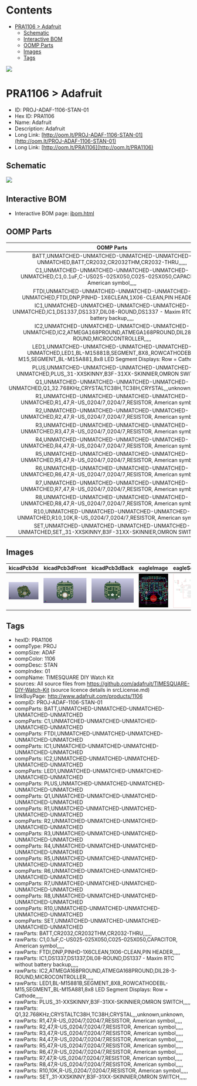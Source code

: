 



Contents
========

* [PRA1106 > Adafruit](#pra1106--adafruit)
	* [Schematic](#schematic)
	* [Interactive BOM](#interactive-bom)
	* [OOMP Parts](#oomp-parts)
	* [Images](#images)
	* [Tags](#tags)
  
![][im]
# PRA1106 > Adafruit

- ID: PROJ-ADAF-1106-STAN-01
- Hex ID: PRA1106
- Name: Adafruit
- Description: Adafruit
- Long Link: [http://oom.lt/PROJ-ADAF-1106-STAN-01](http://oom.lt/PROJ-ADAF-1106-STAN-01)
- Long Link: [http://oom.lt/PRA1106](http://oom.lt/PRA1106)

## Schematic
  
![][schem]
## Interactive BOM

- Interactive BOM page: [ibom.html](https://htmlpreview.github.io/?https://github.com/oomlout/oomlout_OOMP_projects/blob/main/PROJ-ADAF-1106-STAN-01/kicad/bom/ibom.html)

## OOMP Parts
  

|OOMP Parts|
| :---: |
|BATT,UNMATCHED-UNMATCHED-UNMATCHED-UNMATCHED-UNMATCHED,BATT,CR2032,CR2032THM,CR2032-THRU,,,,,,|
|C1,UNMATCHED-UNMATCHED-UNMATCHED-UNMATCHED-UNMATCHED,C1,0.1uF,C-US025-025X050,C025-025X050,CAPACITOR, American symbol,,,,,|
|FTDI,UNMATCHED-UNMATCHED-UNMATCHED-UNMATCHED-UNMATCHED,FTDI,DNP,PINHD-1X6CLEAN,1X06-CLEAN,PIN HEADER,,,,,|
|IC1,UNMATCHED-UNMATCHED-UNMATCHED-UNMATCHED-UNMATCHED,IC1,DS1337,DS1337,DIL08-ROUND,DS1337 - Maxim RTC without battery backup,,,,,|
|IC2,UNMATCHED-UNMATCHED-UNMATCHED-UNMATCHED-UNMATCHED,IC2,ATMEGA168PROUND,ATMEGA168PROUND,DIL28-3-ROUND,MICROCONTROLLER,,,,,|
|LED1,UNMATCHED-UNMATCHED-UNMATCHED-UNMATCHED-UNMATCHED,LED1,BL-M15881B,SEGMENT_8X8_ROWCATHODEBL-M15,SEGMENT_BL-M15A881,8x8 LED Segment Displays: Row = Cathode,,,,,|
|PLUS,UNMATCHED-UNMATCHED-UNMATCHED-UNMATCHED-UNMATCHED,PLUS,,31-XXSKINNY,B3F-31XX-SKINNIER,OMRON SWITCH,,,,,|
|Q1,UNMATCHED-UNMATCHED-UNMATCHED-UNMATCHED-UNMATCHED,Q1,32.768KHz,CRYSTALTC38H,TC38H,CRYSTAL,,,unknown,unknown,|
|R1,UNMATCHED-UNMATCHED-UNMATCHED-UNMATCHED-UNMATCHED,R1,47,R-US_0204/7,0204/7,RESISTOR, American symbol,,,,,|
|R2,UNMATCHED-UNMATCHED-UNMATCHED-UNMATCHED-UNMATCHED,R2,47,R-US_0204/7,0204/7,RESISTOR, American symbol,,,,,|
|R3,UNMATCHED-UNMATCHED-UNMATCHED-UNMATCHED-UNMATCHED,R3,47,R-US_0204/7,0204/7,RESISTOR, American symbol,,,,,|
|R4,UNMATCHED-UNMATCHED-UNMATCHED-UNMATCHED-UNMATCHED,R4,47,R-US_0204/7,0204/7,RESISTOR, American symbol,,,,,|
|R5,UNMATCHED-UNMATCHED-UNMATCHED-UNMATCHED-UNMATCHED,R5,47,R-US_0204/7,0204/7,RESISTOR, American symbol,,,,,|
|R6,UNMATCHED-UNMATCHED-UNMATCHED-UNMATCHED-UNMATCHED,R6,47,R-US_0204/7,0204/7,RESISTOR, American symbol,,,,,|
|R7,UNMATCHED-UNMATCHED-UNMATCHED-UNMATCHED-UNMATCHED,R7,47,R-US_0204/7,0204/7,RESISTOR, American symbol,,,,,|
|R8,UNMATCHED-UNMATCHED-UNMATCHED-UNMATCHED-UNMATCHED,R8,47,R-US_0204/7,0204/7,RESISTOR, American symbol,,,,,|
|R10,UNMATCHED-UNMATCHED-UNMATCHED-UNMATCHED-UNMATCHED,R10,10K,R-US_0204/7,0204/7,RESISTOR, American symbol,,,,,|
|SET,UNMATCHED-UNMATCHED-UNMATCHED-UNMATCHED-UNMATCHED,SET,,31-XXSKINNY,B3F-31XX-SKINNIER,OMRON SWITCH,,,,,|

## Images
  
  

|kicadPcb3d|kicadPcb3dFront|kicadPcb3dBack|eagleImage|eagleSchemImage|
| :---: | :---: | :---: | :---: | :---: |
|[![kicadPcb3d](kicadPcb3d_140.png)](kicadPcb3d.png)|[![kicadPcb3dFront](kicadPcb3dFront_140.png)](kicadPcb3dFront.png)|[![kicadPcb3dBack](kicadPcb3dBack_140.png)](kicadPcb3dBack.png)|[![eagleImage](eagleImage_140.png)](eagleImage.png)|[![eagleSchemImage](eagleSchemImage_140.png)](eagleSchemImage.png)|

## Tags

- hexID: PRA1106
- oompType: PROJ
- oompSize: ADAF
- oompColor: 1106
- oompDesc: STAN
- oompIndex: 01
- oompName: TIMESQUARE DIY Watch Kit
- sources: All source files from https://github.com/adafruit/TIMESQUARE-DIY-Watch-Kit (source licence details in srcLicense.md)
- linkBuyPage: http://www.adafruit.com/products/1106
- oompID: PROJ-ADAF-1106-STAN-01
- oompParts: BATT,UNMATCHED-UNMATCHED-UNMATCHED-UNMATCHED-UNMATCHED
- oompParts: C1,UNMATCHED-UNMATCHED-UNMATCHED-UNMATCHED-UNMATCHED
- oompParts: FTDI,UNMATCHED-UNMATCHED-UNMATCHED-UNMATCHED-UNMATCHED
- oompParts: IC1,UNMATCHED-UNMATCHED-UNMATCHED-UNMATCHED-UNMATCHED
- oompParts: IC2,UNMATCHED-UNMATCHED-UNMATCHED-UNMATCHED-UNMATCHED
- oompParts: LED1,UNMATCHED-UNMATCHED-UNMATCHED-UNMATCHED-UNMATCHED
- oompParts: PLUS,UNMATCHED-UNMATCHED-UNMATCHED-UNMATCHED-UNMATCHED
- oompParts: Q1,UNMATCHED-UNMATCHED-UNMATCHED-UNMATCHED-UNMATCHED
- oompParts: R1,UNMATCHED-UNMATCHED-UNMATCHED-UNMATCHED-UNMATCHED
- oompParts: R2,UNMATCHED-UNMATCHED-UNMATCHED-UNMATCHED-UNMATCHED
- oompParts: R3,UNMATCHED-UNMATCHED-UNMATCHED-UNMATCHED-UNMATCHED
- oompParts: R4,UNMATCHED-UNMATCHED-UNMATCHED-UNMATCHED-UNMATCHED
- oompParts: R5,UNMATCHED-UNMATCHED-UNMATCHED-UNMATCHED-UNMATCHED
- oompParts: R6,UNMATCHED-UNMATCHED-UNMATCHED-UNMATCHED-UNMATCHED
- oompParts: R7,UNMATCHED-UNMATCHED-UNMATCHED-UNMATCHED-UNMATCHED
- oompParts: R8,UNMATCHED-UNMATCHED-UNMATCHED-UNMATCHED-UNMATCHED
- oompParts: R10,UNMATCHED-UNMATCHED-UNMATCHED-UNMATCHED-UNMATCHED
- oompParts: SET,UNMATCHED-UNMATCHED-UNMATCHED-UNMATCHED-UNMATCHED
- rawParts: BATT,CR2032,CR2032THM,CR2032-THRU,,,,,,
- rawParts: C1,0.1uF,C-US025-025X050,C025-025X050,CAPACITOR, American symbol,,,,,
- rawParts: FTDI,DNP,PINHD-1X6CLEAN,1X06-CLEAN,PIN HEADER,,,,,
- rawParts: IC1,DS1337,DS1337,DIL08-ROUND,DS1337 - Maxim RTC without battery backup,,,,,
- rawParts: IC2,ATMEGA168PROUND,ATMEGA168PROUND,DIL28-3-ROUND,MICROCONTROLLER,,,,,
- rawParts: LED1,BL-M15881B,SEGMENT_8X8_ROWCATHODEBL-M15,SEGMENT_BL-M15A881,8x8 LED Segment Displays: Row = Cathode,,,,,
- rawParts: PLUS,,31-XXSKINNY,B3F-31XX-SKINNIER,OMRON SWITCH,,,,,
- rawParts: Q1,32.768KHz,CRYSTALTC38H,TC38H,CRYSTAL,,,unknown,unknown,
- rawParts: R1,47,R-US_0204/7,0204/7,RESISTOR, American symbol,,,,,
- rawParts: R2,47,R-US_0204/7,0204/7,RESISTOR, American symbol,,,,,
- rawParts: R3,47,R-US_0204/7,0204/7,RESISTOR, American symbol,,,,,
- rawParts: R4,47,R-US_0204/7,0204/7,RESISTOR, American symbol,,,,,
- rawParts: R5,47,R-US_0204/7,0204/7,RESISTOR, American symbol,,,,,
- rawParts: R6,47,R-US_0204/7,0204/7,RESISTOR, American symbol,,,,,
- rawParts: R7,47,R-US_0204/7,0204/7,RESISTOR, American symbol,,,,,
- rawParts: R8,47,R-US_0204/7,0204/7,RESISTOR, American symbol,,,,,
- rawParts: R10,10K,R-US_0204/7,0204/7,RESISTOR, American symbol,,,,,
- rawParts: SET,,31-XXSKINNY,B3F-31XX-SKINNIER,OMRON SWITCH,,,,,



[im]: kicadPcb3d_450.png
[schem]: eagleSchemImage.png
